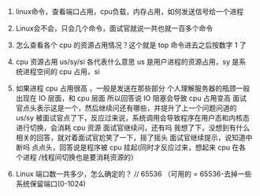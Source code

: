 1. linux命令，查看端口占用，cpu负载，内存占用，如何发送信号给一个进程

2. Linux会不会，只会几个命令，面试官就说一共也就一百多个命令

3. 怎么查看各个 cpu 的资源占用情况？这个就是 top 命令进去之后按数字 1 了

4. cpu 资源占用 us/sy/si 各代表什么意思
    us 是用户进程的资源占用，sy 是系统进程空间的 cpu 占用，si 

5. 如果进程 cpu 占用很高 ，一般是发送在那些部分
    个人理解服务器的瓶颈一般出现在 IO 层面，和 cpu 层面
    所以回答说 IO 阻塞会导致 cpu 占用变高
    面试官点头表示这是一个，然后继续问还有哪些，并提升了上一个问题问道的 us/sy
    被面试官点了下，反应过来说，系统调用会导致程序在用户态和内核态进行切换，会消耗 cpu 资源
    面试官继续问，还有吗
    我想了下，没想到有什么相关的回答，就对着面试官尬笑了一下，摇了摇头
    面试官继续提示，说知道中断吗
    点点头，回答说是程序被 cpu 挂起(同时才反应过来，想起来 cpu 在各个进程 /线程间切换也是要消耗资源的）


6. Linux 端口数一共多少，怎么确定的？
    // 65536 （可用的 = 65536-去掉一些系统保留端口(0-1024)
